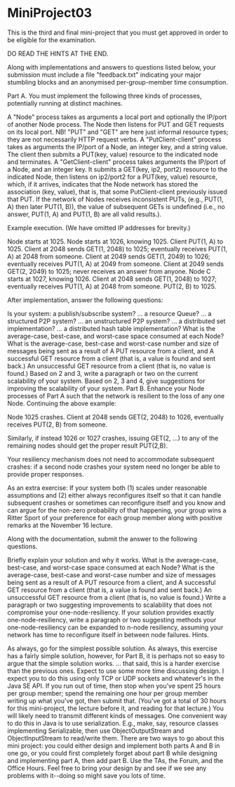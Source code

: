 # MiniProject03
This is the third and final mini-project that you must get approved in order to be eligible for the examination.

DO READ THE HINTS AT THE END.

Along with implementations and answers to questions listed below, your submission must include a file "feedback.txt" indicating your major stumbling blocks and an anonymised per-group-member time consumption.

Part A. You must implement the following three kinds of processes, potentially running at distinct machines.

A "Node" process takes as arguments a local port and optionally the IP/port of another Node process. The Node then listens for PUT and GET requests on its local port. NB! "PUT" and "GET" are here just informal resource types; they are not necessarily HTTP request verbs.
A "PutClient-client" process takes as arguments the IP/port of a Node, an integer key, and a string value. The client then submits a PUT(key, value) resource to the indicated node and terminates.
A "GetClient-client" process takes arguments the IP/port of a Node, and an integer key. It submits a GET(key, ip2, port2) resource to the indicated Node, then listens on ip2/port2 for a PUT(key, value) resource, which, if it arrives, indicates that the Node network has stored the association (key, value), that is, that some PutClient-client previously issued that PUT.
If the network of Nodes receives inconsistent PUTs, (e.g., PUT(1, A) then later PUT(1, B)), the value of subsequent GETs is undefined (i.e., no answer, PUT(1, A) and PUT(1, B) are all valid results.).

Example execution. (We have omitted IP addresses for brevity.)

Node starts at 1025.
Node starts at 1026, knowing 1025.
Client PUT(1, A) to 1025.
Client at 2048 sends GET(1, 2048) to 1025; eventually receives PUT(1, A) at 2048 from someone.
Client at 2049 sends GET(1, 2049) to 1026; eventually receives PUT(1, A) at 2049 from someone.
Client at 2049 sends GET(2, 2049) to 1025; never receives an answer from anyone.
Node C starts at 1027, knowing 1026.
Client at 2048 sends GET(1, 2048) to 1027; eventually receives PUT(1, A) at 2048 from someone.
PUT(2, B) to 1025.

After implementation, answer the following questions:

Is your system:
a publish/subscribe system?
... a resource Queue?
... a structured P2P system?
... an unstructured P2P system?
... a distributed set implementation?
... a distributed hash table implementation?
What is the average-case, best-case, and worst-case space consumed at each Node?
What is the average-case, best-case and worst-case number and size of messages being sent as a result of
A PUT resource from a client, and
A successful GET resource from a client (that is, a value is found and sent back.)
An unsuccessful GET resource from a client (that is, no value is found.)
Based on 2 and 3, write a paragraph or two on the current scalability of your system.
Based on 2, 3 and 4, give suggestions for improving the scalability of your system.
Part B. Enhance your Node processes of Part A such that the network is resilient to the loss of any one Node. Continuing the above example:

Node 1025 crashes.
Client at 2048 sends GET(2, 2048) to 1026, eventually receives PUT(2, B) from someone.

Similarly, if instead 1026 or 1027 crashes, issuing GET(2, ...) to any of the remaining nodes should get the proper result PUT(2,B).

Your resiliency mechanism does not need to accommodate subsequent crashes: if a second node crashes your system need no longer be able to provide proper responses.

As an extra exercise: If your system both (1) scales under reasonable assumptions and (2) either always reconfigures itself so that it can handle subsequent crashes or sometimes can reconfigure itself and you know and can argue for the non-zero probability of that happening, your group wins a Ritter Sport of your preference for each group member along with positive remarks at the November 16 lecture.

Along with the documentation, submit the answer to the following questions.

Briefly explain your solution and why it works.
What is the average-case, best-case, and worst-case space consumed at each Node?
What is the average-case, best-case and worst-case number and size of messages being sent as a result of
A PUT resource from a client, and
A successful GET resource from a client (that is, a value is found and sent back.)
An unsuccessful GET resource from a client (that is, no value is found.)
Write a paragraph or two suggesting improvements to scalability that does not compromise your one-node-resiliency.
If your solution provides exactly one-node-resiliency, write a paragraph or two suggesting methods your one-node-resiliency can be expanded to n-node resiliency, assuming your network has time to reconfigure itself in between node failures.
Hints.

As always, go for the simplest possible solution. As always, this exercise has a fairly simple solution, however, for Part B, it is perhaps not so easy to argue that the simple solution works.
...  that said, this is a harder exercise than the previous ones. Expect to use some more time discussing design.
I expect you to do this using only TCP or UDP sockets and whatever's in the Java SE API.
If you run out of time, then stop when you've spent 25 hours per group member; spend the remaining one hour per group member writing up what you've got, then submit that. (You've got a total of 30 hours for this mini-project, the lecture before it, and reading for that lecture.)
You will likely need to transmit different kinds of messages. One convenient way to do this in Java is to use serialization. E.g., make, say, resource classes implementing Serializable, then use ObjectOutputStream and ObjectInputStream to read/write them.
There are two ways to go about this mini project: you could either design and implement both parts A and B in one go, or you could first completely forget about part B while designing and implementing part A, then add part B.
Use the TAs, the Forum, and the Office Hours. Feel free to bring your design by and see if we see any problems with it--doing so might save you lots of time.